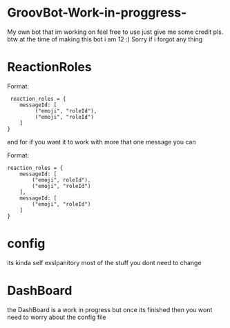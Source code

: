 # GroovBot-Work-in-proggress-
My own bot that im working on feel free to use just give me some credit pls. 
btw at the time of making this bot i am 12 :)
Sorry if i forgot any thing

# ReactionRoles

Format:

     reaction_roles = {
        messageId: [
             ("emoji", "roleId"),
             ("emoji", "roleId")
        ]
    }
and for if you want it to work with more that one message you can 

Format:

    reaction_roles = {
        messageId: [
            ("emoji", roleId"),
            ("emoji", "roleId")
        ],
        messageId: [
            ("emoji", "roleId")
        ]
    }

# config 
its kinda self exslpanitory 
most of the stuff you dont need to change

# DashBoard 
the DashBoard is a work in progress but once its finished then you wont need to worry about the config file

